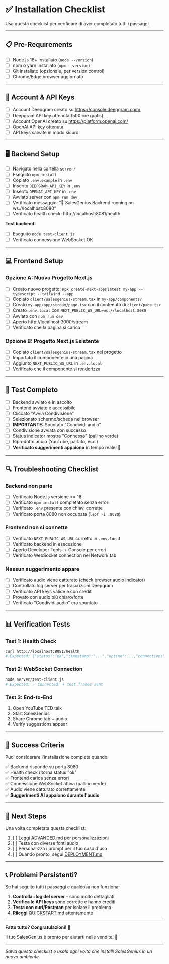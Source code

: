 # ✅ Installation Checklist

Usa questa checklist per verificare di aver completato tutti i passaggi.

---

## 📋 Pre-Requirements

- [ ] Node.js 18+ installato (`node --version`)
- [ ] npm o yarn installato (`npm --version`)
- [ ] Git installato (opzionale, per version control)
- [ ] Chrome/Edge browser aggiornato

---

## 🔑 Account & API Keys

- [ ] Account Deepgram creato su https://console.deepgram.com/
- [ ] Deepgram API key ottenuta (500 ore gratis)
- [ ] Account OpenAI creato su https://platform.openai.com/
- [ ] OpenAI API key ottenuta
- [ ] API keys salvate in modo sicuro

---

## 🖥️ Backend Setup

- [ ] Navigato nella cartella `server/`
- [ ] Eseguito `npm install`
- [ ] Copiato `.env.example` in `.env`
- [ ] Inserito `DEEPGRAM_API_KEY` in `.env`
- [ ] Inserito `OPENAI_API_KEY` in `.env`
- [ ] Avviato server con `npm run dev`
- [ ] Verificato messaggio: "🚀 SalesGenius Backend running on ws://localhost:8080"
- [ ] Verificato health check: http://localhost:8081/health

**Test backend:**
- [ ] Eseguito `node test-client.js`
- [ ] Verificato connessione WebSocket OK

---

## 💻 Frontend Setup

### Opzione A: Nuovo Progetto Next.js

- [ ] Creato nuovo progetto: `npx create-next-app@latest my-app --typescript --tailwind --app`
- [ ] Copiato `client/salesgenius-stream.tsx` in `my-app/components/`
- [ ] Creato `my-app/app/stream/page.tsx` con il contenuto di `client/page.tsx`
- [ ] Creato `.env.local` con `NEXT_PUBLIC_WS_URL=ws://localhost:8080`
- [ ] Avviato con `npm run dev`
- [ ] Aperto http://localhost:3000/stream
- [ ] Verificato che la pagina si carica

### Opzione B: Progetto Next.js Esistente

- [ ] Copiato `client/salesgenius-stream.tsx` nel progetto
- [ ] Importato il componente in una pagina
- [ ] Aggiunto `NEXT_PUBLIC_WS_URL` in `.env.local`
- [ ] Verificato che il componente si renderizza

---

## 🧪 Test Completo

- [ ] Backend avviato e in ascolto
- [ ] Frontend avviato e accessibile
- [ ] Cliccato "Avvia Condivisione"
- [ ] Selezionato schermo/scheda nel browser
- [ ] **IMPORTANTE:** Spuntato "Condividi audio"
- [ ] Condivisione avviata con successo
- [ ] Status indicator mostra "Connesso" (pallino verde)
- [ ] Riprodotto audio (YouTube, parlato, ecc.)
- [ ] **Verificato suggerimenti appaiono** in tempo reale! 🎉

---

## 🔍 Troubleshooting Checklist

### Backend non parte
- [ ] Verificato Node.js versione >= 18
- [ ] Verificato `npm install` completato senza errori
- [ ] Verificato `.env` presente con chiavi corrette
- [ ] Verificato porta 8080 non occupata (`lsof -i :8080`)

### Frontend non si connette
- [ ] Verificato `NEXT_PUBLIC_WS_URL` corretto in `.env.local`
- [ ] Verificato backend in esecuzione
- [ ] Aperto Developer Tools → Console per errori
- [ ] Verificato WebSocket connection nel Network tab

### Nessun suggerimento appare
- [ ] Verificato audio viene catturato (check browser audio indicator)
- [ ] Controllato log server per trascrizioni Deepgram
- [ ] Verificato API keys valide e con crediti
- [ ] Provato con audio più chiaro/forte
- [ ] Verificato "Condividi audio" era spuntato

---

## 📊 Verification Tests

### Test 1: Health Check
```bash
curl http://localhost:8081/health
# Expected: {"status":"ok","timestamp":"...","uptime":...,"connections":0}
```

### Test 2: WebSocket Connection
```bash
node server/test-client.js
# Expected: ✅ Connected! + test frames sent
```

### Test 3: End-to-End
1. Open YouTube TED talk
2. Start SalesGenius
3. Share Chrome tab + audio
4. Verify suggestions appear

---

## 🎯 Success Criteria

Puoi considerare l'installazione completa quando:

✅ Backend risponde su porta 8080  
✅ Health check ritorna status "ok"  
✅ Frontend carica senza errori  
✅ Connessione WebSocket attiva (pallino verde)  
✅ Audio viene catturato correttamente  
✅ **Suggerimenti AI appaiono durante l'audio**  

---

## 🚀 Next Steps

Una volta completata questa checklist:

1. [ ] Leggi [ADVANCED.md](ADVANCED.md) per personalizzazioni
2. [ ] Testa con diverse fonti audio
3. [ ] Personalizza i prompt per il tuo caso d'uso
4. [ ] Quando pronto, segui [DEPLOYMENT.md](DEPLOYMENT.md)

---

## 📞 Problemi Persistenti?

Se hai seguito tutti i passaggi e qualcosa non funziona:

1. **Controlla i log del server** - sono molto dettagliati
2. **Verifica le API keys** sono corrette e hanno crediti
3. **Testa con curl/Postman** per isolare il problema
4. **Rileggi** [QUICKSTART.md](QUICKSTART.md) attentamente

---

**Fatto tutto? Congratulazioni! 🎉**

Il tuo SalesGenius è pronto per aiutarti nelle vendite! 🚀

---

*Salva questa checklist e usala ogni volta che installi SalesGenius in un nuovo ambiente.*
